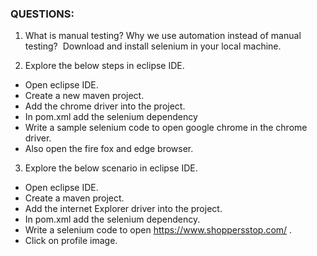 ### QUESTIONS:       

1. What is manual testing? Why we use automation instead of manual testing? 
   Download and install selenium in your local machine.

2. Explore the below steps in eclipse IDE.

- Open eclipse IDE.
- Create a new maven project.
- Add the chrome driver into the project.
- In pom.xml add the selenium dependency
- Write a sample selenium code to open google chrome in the chrome driver.
- Also open the fire fox and edge browser.

3. Explore the below scenario in eclipse IDE.

- Open eclipse IDE.
- Create a maven project.
- Add the internet Explorer driver into the project.
- In pom.xml add the selenium dependency.
- Write a selenium code to open https://www.shoppersstop.com/ .
- Click on profile image.
